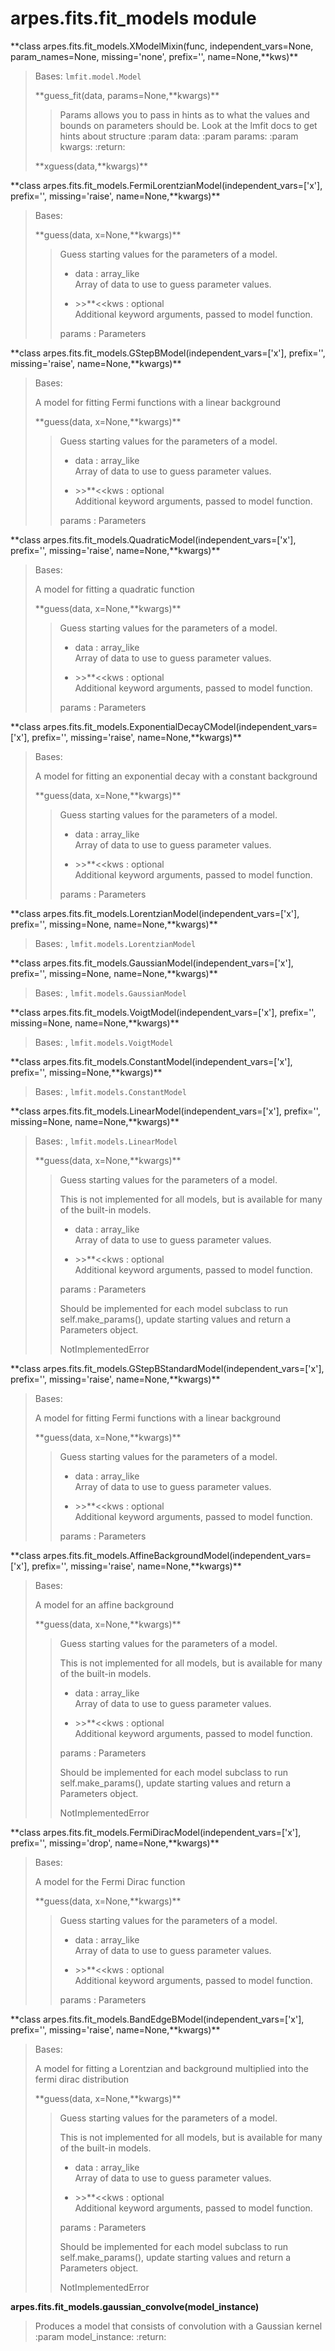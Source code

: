 # arpes.fits.fit\_models module

**class arpes.fits.fit\_models.XModelMixin(func, independent\_vars=None,
param\_names=None, missing='none', prefix='', name=None,**kws)\*\*

> Bases: `lmfit.model.Model`
> 
> **guess\_fit(data, params=None,**kwargs)\*\*
> 
> > Params allows you to pass in hints as to what the values and bounds
> > on parameters should be. Look at the lmfit docs to get hints about
> > structure :param data: :param params: :param kwargs: :return:
> 
> **xguess(data,**kwargs)\*\*

**class
arpes.fits.fit\_models.FermiLorentzianModel(independent\_vars=\['x'\],
prefix='', missing='raise', name=None,**kwargs)\*\*

> Bases:
> 
> **guess(data, x=None,**kwargs)\*\*
> 
> > Guess starting values for the parameters of a model.
> > 
> >   - data : array\_like  
> >     Array of data to use to guess parameter values.
> > 
> >   - \>\>\*\*\<\<kws : optional  
> >     Additional keyword arguments, passed to model function.
> > 
> > params : Parameters

**class arpes.fits.fit\_models.GStepBModel(independent\_vars=\['x'\],
prefix='', missing='raise', name=None,**kwargs)\*\*

> Bases:
> 
> A model for fitting Fermi functions with a linear background
> 
> **guess(data, x=None,**kwargs)\*\*
> 
> > Guess starting values for the parameters of a model.
> > 
> >   - data : array\_like  
> >     Array of data to use to guess parameter values.
> > 
> >   - \>\>\*\*\<\<kws : optional  
> >     Additional keyword arguments, passed to model function.
> > 
> > params : Parameters

**class arpes.fits.fit\_models.QuadraticModel(independent\_vars=\['x'\],
prefix='', missing='raise', name=None,**kwargs)\*\*

> Bases:
> 
> A model for fitting a quadratic function
> 
> **guess(data, x=None,**kwargs)\*\*
> 
> > Guess starting values for the parameters of a model.
> > 
> >   - data : array\_like  
> >     Array of data to use to guess parameter values.
> > 
> >   - \>\>\*\*\<\<kws : optional  
> >     Additional keyword arguments, passed to model function.
> > 
> > params : Parameters

**class
arpes.fits.fit\_models.ExponentialDecayCModel(independent\_vars=\['x'\],
prefix='', missing='raise', name=None,**kwargs)\*\*

> Bases:
> 
> A model for fitting an exponential decay with a constant background
> 
> **guess(data, x=None,**kwargs)\*\*
> 
> > Guess starting values for the parameters of a model.
> > 
> >   - data : array\_like  
> >     Array of data to use to guess parameter values.
> > 
> >   - \>\>\*\*\<\<kws : optional  
> >     Additional keyword arguments, passed to model function.
> > 
> > params : Parameters

**class
arpes.fits.fit\_models.LorentzianModel(independent\_vars=\['x'\],
prefix='', missing=None, name=None,**kwargs)\*\*

> Bases: , `lmfit.models.LorentzianModel`

**class arpes.fits.fit\_models.GaussianModel(independent\_vars=\['x'\],
prefix='', missing=None, name=None,**kwargs)\*\*

> Bases: , `lmfit.models.GaussianModel`

**class arpes.fits.fit\_models.VoigtModel(independent\_vars=\['x'\],
prefix='', missing=None, name=None,**kwargs)\*\*

> Bases: , `lmfit.models.VoigtModel`

**class arpes.fits.fit\_models.ConstantModel(independent\_vars=\['x'\],
prefix='', missing=None,**kwargs)\*\*

> Bases: , `lmfit.models.ConstantModel`

**class arpes.fits.fit\_models.LinearModel(independent\_vars=\['x'\],
prefix='', missing=None, name=None,**kwargs)\*\*

> Bases: , `lmfit.models.LinearModel`
> 
> **guess(data, x=None,**kwargs)\*\*
> 
> > Guess starting values for the parameters of a model.
> > 
> > This is not implemented for all models, but is available for many of
> > the built-in models.
> > 
> >   - data : array\_like  
> >     Array of data to use to guess parameter values.
> > 
> >   - \>\>\*\*\<\<kws : optional  
> >     Additional keyword arguments, passed to model function.
> > 
> > params : Parameters
> > 
> > Should be implemented for each model subclass to run
> > self.make\_params(), update starting values and return a Parameters
> > object.
> > 
> > NotImplementedError

**class
arpes.fits.fit\_models.GStepBStandardModel(independent\_vars=\['x'\],
prefix='', missing='raise', name=None,**kwargs)\*\*

> Bases:
> 
> A model for fitting Fermi functions with a linear background
> 
> **guess(data, x=None,**kwargs)\*\*
> 
> > Guess starting values for the parameters of a model.
> > 
> >   - data : array\_like  
> >     Array of data to use to guess parameter values.
> > 
> >   - \>\>\*\*\<\<kws : optional  
> >     Additional keyword arguments, passed to model function.
> > 
> > params : Parameters

**class
arpes.fits.fit\_models.AffineBackgroundModel(independent\_vars=\['x'\],
prefix='', missing='raise', name=None,**kwargs)\*\*

> Bases:
> 
> A model for an affine background
> 
> **guess(data, x=None,**kwargs)\*\*
> 
> > Guess starting values for the parameters of a model.
> > 
> > This is not implemented for all models, but is available for many of
> > the built-in models.
> > 
> >   - data : array\_like  
> >     Array of data to use to guess parameter values.
> > 
> >   - \>\>\*\*\<\<kws : optional  
> >     Additional keyword arguments, passed to model function.
> > 
> > params : Parameters
> > 
> > Should be implemented for each model subclass to run
> > self.make\_params(), update starting values and return a Parameters
> > object.
> > 
> > NotImplementedError

**class
arpes.fits.fit\_models.FermiDiracModel(independent\_vars=\['x'\],
prefix='', missing='drop', name=None,**kwargs)\*\*

> Bases:
> 
> A model for the Fermi Dirac function
> 
> **guess(data, x=None,**kwargs)\*\*
> 
> > Guess starting values for the parameters of a model.
> > 
> >   - data : array\_like  
> >     Array of data to use to guess parameter values.
> > 
> >   - \>\>\*\*\<\<kws : optional  
> >     Additional keyword arguments, passed to model function.
> > 
> > params : Parameters

**class arpes.fits.fit\_models.BandEdgeBModel(independent\_vars=\['x'\],
prefix='', missing='raise', name=None,**kwargs)\*\*

> Bases:
> 
> A model for fitting a Lorentzian and background multiplied into the
> fermi dirac distribution
> 
> **guess(data, x=None,**kwargs)\*\*
> 
> > Guess starting values for the parameters of a model.
> > 
> > This is not implemented for all models, but is available for many of
> > the built-in models.
> > 
> >   - data : array\_like  
> >     Array of data to use to guess parameter values.
> > 
> >   - \>\>\*\*\<\<kws : optional  
> >     Additional keyword arguments, passed to model function.
> > 
> > params : Parameters
> > 
> > Should be implemented for each model subclass to run
> > self.make\_params(), update starting values and return a Parameters
> > object.
> > 
> > NotImplementedError

**arpes.fits.fit\_models.gaussian\_convolve(model\_instance)**

> Produces a model that consists of convolution with a Gaussian kernel
> :param model\_instance: :return:
